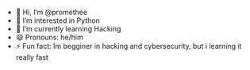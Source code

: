 - 👋 Hi, I’m @prométhée
- 👀 I’m interested in Python
- 🌱 I’m currently learning Hacking
- 😄 Pronouns: he/him
- ⚡ Fun fact: Im begginer in hacking and cybersecurity, but i learning it really fast

<!---
slickcrown2633/slickcrown2633 is a ✨ special ✨ repository because its `README.md` (this file) appears on your GitHub profile.
You can click the Preview link to take a look at your changes.
--->
